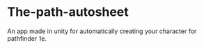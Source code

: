 # The-path-autosheet
An app made in unity for automatically creating your character for pathfinder 1e.
